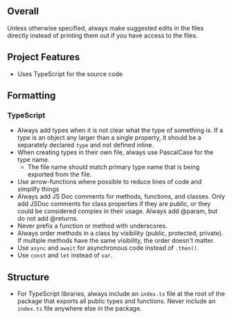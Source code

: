 ## Overall

Unless otherwise specified, always make suggested edits in the files directly instead of printing them out if you have access to the files.

## Project Features

- Uses TypeScript for the source code

## Formatting

### TypeScript

- Always add types when it is not clear what the type of something is. If a type is an object any larger than a single property, it should be a separately declared `type` and not defined inline.
- When creating types in their own file, always use PascalCase for the type name.
  - The file name should match primary type name that is being exported from the file.
- Use arrow-functions where possible to reduce lines of code and simplify things
- Always add JS Doc comments for methods, functions, and classes. Only add JSDoc comments for class properties if they are public, or they could be considered complex in their usage. Always add @param, but do not add @returns.
- Never prefix a function or method with underscores.
- Always order methods in a class by visibility (public, protected, private). If multiple methods have the same visibility, the order doesn't matter.
- Use `async` and `await` for asynchronous code instead of `.then()`.
- Use `const` and `let` instead of `var`.

## Structure

- For TypeScript libraries, always include an `index.ts` file at the root of the package that exports all public types and functions. Never include an `index.ts` file anywhere else in the package.
